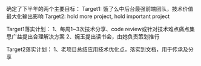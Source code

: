 确定了下半年的两个主要目标：
  Target1: 饿了么中后台最强前端团队，技术价值最大化输出影响
  Target2: hold more project, hold important project

Target1落实计划：
  1、每周1~3次技术分享、code review或针对技术难点痛点集思广益提出合理解决方案
  2、婉玉提出读书会，由她负责策划推行
  
Target2落实计划：
  1、老项目总结应用技术优化点，落实到文档，用于传承及分享
